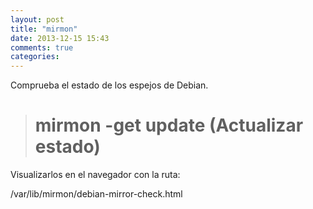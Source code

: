 ```yaml
---
layout: post
title: "mirmon"
date: 2013-12-15 15:43
comments: true
categories: 
---
```

Comprueba el estado de los espejos de Debian.

># mirmon -get update (Actualizar estado)

Visualizarlos en el navegador con la ruta:

/var/lib/mirmon/debian-mirror-check.html

